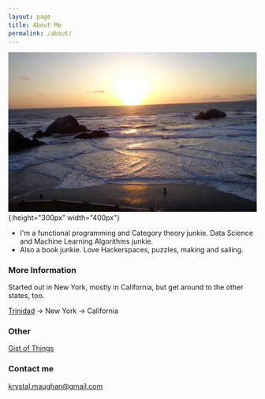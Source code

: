 ```yaml
---
layout: page
title: About Me
permalink: /about/
---
```

![beach](/images/beach.png){:height="300px" width="400px"}






- I'm a functional programming and Category theory junkie. Data Science and Machine Learning Algorithms junkie.
- Also a book junkie. Love Hackerspaces, puzzles, making and sailing. 





### More Information

Started out in New York, mostly in California, but get around to the other states, too.


[Trinidad](https://en.wikipedia.org/wiki/Trinidad_and_Tobago) -> New York -> California

### Other 

[Gist of Things](https://gist.github.com/kammitama5/5ad1bee73a6dea3e5e0f081a9a14b9f8)

### Contact me

[krystal.maughan@gmail.com](mailto:email@domain.com)
